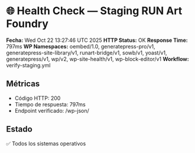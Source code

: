 # 🌐 Health Check — Staging RUN Art Foundry
**Fecha:** Wed Oct 22 13:27:46 UTC 2025
**HTTP Status:** OK
**Response Time:** 797ms
**WP Namespaces:** oembed/1.0, generatepress-pro/v1, generatepress-site-library/v1, runart-bridge/v1, sowb/v1, yoast/v1, generatepress/v1, wp/v2, wp-site-health/v1, wp-block-editor/v1
**Workflow:** verify-staging.yml

## Métricas
- Código HTTP: 200
- Tiempo de respuesta: 797ms
- Endpoint verificado: /wp-json/

## Estado
✅ Todos los sistemas operativos
